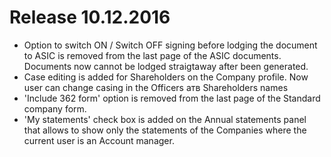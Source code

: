 # Release 10.12.2016
* Option to switch ON / Switch OFF signing before lodging the document to ASIC is removed from the last page of the ASIC documents. Documents now cannot be lodged straigtaway after been generated.
* Case editing is added for Shareholders on the Company profile. Now user can change casing in the Officers aтв Shareholders names
* 'Include 362 form' option is removed from the last page of the Standard company form.
* 'My statements' check box is added on the Annual statements panel that allows to show only the statements of the Companies where the current user is an Account manager.
